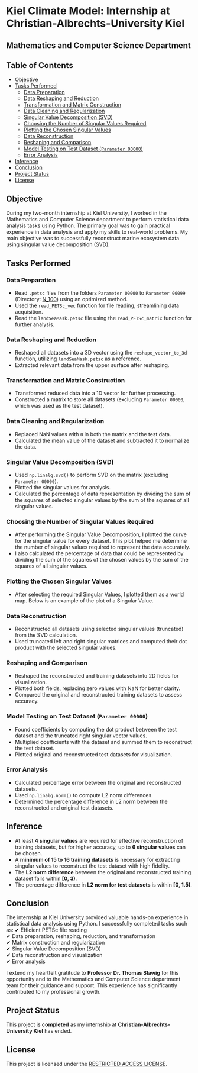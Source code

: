 # Kiel Climate Model: Internship at Christian-Albrechts-University Kiel

## Mathematics and Computer Science Department

## Table of Contents

- [Objective](#Objective)
- [Tasks Performed](#Tasks-Performed)
  - [Data Preparation](#Data-Preparation)
  - [Data Reshaping and Reduction](#Data-Reshaping-and-Reduction)
  - [Transformation and Matrix Construction](#Transformation-and-Matrix-Construction)
  - [Data Cleaning and Regularization](#Data-Cleaning-and-Regularization)
  - [Singular Value Decomposition (SVD)](#Singular-Value-Decomposition-SVD)
  - [Choosing the Number of Singular Values Required](#Choosing-the-Number-of-Singular-Values-Required)
  - [Plotting the Chosen Singular Values](#Plotting-the-Chosen-Singular-Values)
  - [Data Reconstruction](#Data-Reconstruction)
  - [Reshaping and Comparison](#Reshaping-and-Comparison)
  - [Model Testing on Test Dataset (`Parameter 00000`)](#Model-Testing-on-Test-Dataset-Parameter-00000)
  - [Error Analysis](#Error-Analysis)
- [Inference](#Inference)
- [Conclusion](#Conclusion)
- [Project Status](#Project-Status)
- [License](#License)

## Objective

During my two-month internship at Kiel University, I worked in the Mathematics and Computer Science department to perform statistical data analysis tasks using Python. The primary goal was to gain practical experience in data analysis and apply my skills to real-world problems. My main objective was to successfully reconstruct marine ecosystem data using singular value decomposition (SVD).

## Tasks Performed

### Data Preparation
- Read `.petsc` files from the folders `Parameter 00000` to `Parameter 00099` (Directory: [N_100](N_100)) using an optimized method.
- Used the `read_PETSc_vec` function for file reading, streamlining data acquisition.
- Read the `landSeaMask.petsc` file using the `read_PETSc_matrix` function for further analysis.

### Data Reshaping and Reduction
- Reshaped all datasets into a 3D vector using the `reshape_vector_to_3d` function, utilizing `landSeaMask.petsc` as a reference.
- Extracted relevant data from the upper surface after reshaping.

### Transformation and Matrix Construction
- Transformed reduced data into a 1D vector for further processing.
- Constructed a matrix to store all datasets (excluding `Parameter 00000`, which was used as the test dataset).

### Data Cleaning and Regularization
- Replaced NaN values with `0` in both the matrix and the test data.
- Calculated the mean value of the dataset and subtracted it to normalize the data.

### Singular Value Decomposition (SVD)
- Used `np.linalg.svd()` to perform SVD on the matrix (excluding `Parameter 00000`).
- Plotted the singular values for analysis.
- Calculated the percentage of data representation by dividing the sum of the squares of selected singular values by the sum of the squares of all singular values.

### Choosing the Number of Singular Values Required
- After performing the Singular Value Decomposition, I plotted the curve for the singular value for every dataset. This plot helped me determine the number of singular values required to represent the data accurately.
- I also calculated the percentage of data that could be represented by dividing the sum of the squares of the chosen values by the sum of the squares of all singular values.

### Plotting the Chosen Singular Values
- After selecting the required Singular Values, I plotted them as a world map. Below is an example of the plot of a Singular Value.

### Data Reconstruction
- Reconstructed all datasets using selected singular values (truncated) from the SVD calculation.
- Used truncated left and right singular matrices and computed their dot product with the selected singular values.

### Reshaping and Comparison
- Reshaped the reconstructed and training datasets into 2D fields for visualization.
- Plotted both fields, replacing zero values with NaN for better clarity.
- Compared the original and reconstructed training datasets to assess accuracy.

### Model Testing on Test Dataset (`Parameter 00000`)
- Found coefficients by computing the dot product between the test dataset and the truncated right singular vector values.
- Multiplied coefficients with the dataset and summed them to reconstruct the test dataset.
- Plotted original and reconstructed test datasets for visualization.

### Error Analysis
- Calculated percentage error between the original and reconstructed datasets.
- Used `np.linalg.norm()` to compute L2 norm differences.
- Determined the percentage difference in L2 norm between the reconstructed and original test datasets.

## Inference
- At least **4 singular values** are required for effective reconstruction of training datasets, but for higher accuracy, up to **6 singular values** can be chosen.
- A **minimum of 15 to 16 training datasets** is necessary for extracting singular values to reconstruct the test dataset with high fidelity.
- The **L2 norm difference** between the original and reconstructed training dataset falls within **[0, 3)**.
- The percentage difference in **L2 norm for test datasets** is within **[0, 1.5)**.

## Conclusion

The internship at Kiel University provided valuable hands-on experience in statistical data analysis using Python. I successfully completed tasks such as:
✔ Efficient PETSc file reading  
✔ Data preparation, reshaping, reduction, and transformation  
✔ Matrix construction and regularization  
✔ Singular Value Decomposition (SVD)  
✔ Data reconstruction and visualization  
✔ Error analysis  

I extend my heartfelt gratitude to **Professor Dr. Thomas Slawig** for this opportunity and to the Mathematics and Computer Science department team for their guidance and support. This experience has significantly contributed to my professional growth.

## Project Status
This project is **completed** as my internship at **Christian-Albrechts-University Kiel** has ended.

## License
This project is licensed under the [RESTRICTED ACCESS LICENSE](LICENSE).
